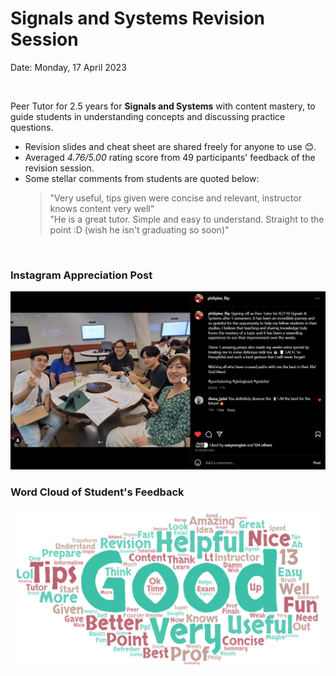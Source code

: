 # Signals and Systems Revision Session

Date: Monday, 17 April 2023

<br>

Peer Tutor for 2.5 years for **Signals and Systems** with content mastery, to guide students in understanding concepts and discussing practice questions.

- Revision slides and cheat sheet are shared freely for anyone to use 😊.
- Averaged *4.76/5.00* rating score from 49 participants' feedback of the revision session.
- Some stellar comments from students are quoted below:
  > "Very useful, tips given were concise and relevant, instructor knows content very well"  
  > "He is a great tutor. Simple and easy to understand. Straight to the point :D (wish he isn't graduating so soon)"

<br>


### Instagram Appreciation Post

<img src="appreciation-post.png"/>

<br>


### Word Cloud of Student's Feedback

<img src="word-cloud.png"/>